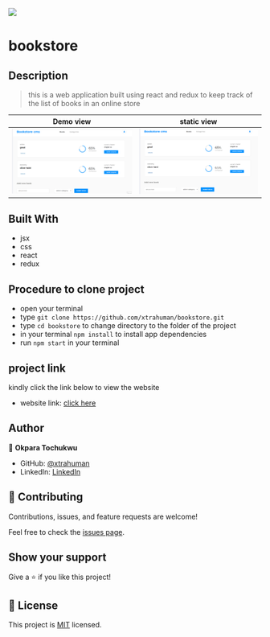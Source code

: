 ![](https://img.shields.io/badge/Microverse-blueviolet)

# bookstore

## Description
> this is a web application built using react and redux to keep track of the list of books in an online store

Demo view                                |  static view
:---------------------------------------:|:---------------------------------------:
![](./public/Animation1.gif)             |  ![](./public/Capture.PNG)


## Built With

- jsx
- css
- react
- redux

## Procedure to clone project
- open your terminal
- type ```git clone https://github.com/xtrahuman/bookstore.git```
- type ```cd bookstore``` to change directory to the folder of the project
- in your terminal ```npm install``` to install app dependencies
- run ```npm start``` in your terminal 


## project link
kindly click the link below to view the website
- website link: [click here](https://suspicious-swirles-06edff.netlify.app/)

## Author

👤 **Okpara Tochukwu**

- GitHub: [@xtrahuman](https://github.com/xtrahuman)
- LinkedIn: [LinkedIn](https://linkedin.com/in/tochukwu-okpara-449528197)


## 🤝 Contributing

Contributions, issues, and feature requests are welcome!

Feel free to check the [issues page](../../issues/).

## Show your support

Give a ⭐️ if you like this project!


## 📝 License

This project is [MIT](./MIT.md) licensed.
